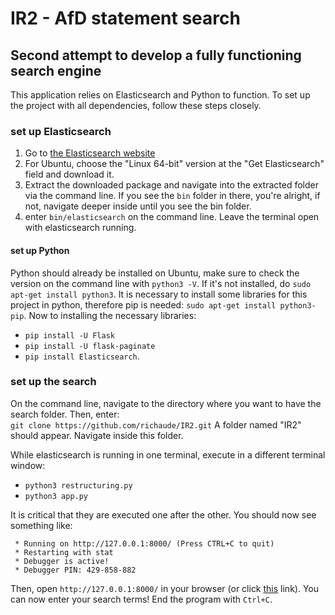 # IR2 - AfD statement search
## Second attempt to develop a fully functioning search engine
This application relies on Elasticsearch and Python to function. To set up the project with all dependencies, follow these steps closely.
### set up Elasticsearch
1. Go to [the Elasticsearch website](https://www.elastic.co/de/start)
2. For Ubuntu, choose the "Linux 64-bit" version at the "Get Elasticsearch" field and download it.
3. Extract the downloaded package and navigate into the extracted folder via the command line. If you see the `bin` folder in there, you're alright, if not, navigate deeper inside until you see the bin folder.
4. enter `bin/elasticsearch` on the command line. Leave the terminal open with elasticsearch running.

#### set up Python
Python should already be installed on Ubuntu, make sure to check the version on the command line with `python3 -V`. If it's not installed, do `sudo apt-get install python3`.
It is necessary to install some libraries for this project in python, therefore pip is needed: `sudo apt-get install python3-pip`.
Now to installing the necessary libraries:
* `pip install -U Flask`
* `pip install -U flask-paginate`
* `pip install Elasticsearch`.

### set up the search

On the command line, navigate to the directory where you want to have the search folder. Then, enter:  
`git clone https://github.com/richaude/IR2.git`
A folder named "IR2" should appear. Navigate inside this folder.  

While elasticsearch is running in one terminal, execute in a different terminal window:
* `python3 restructuring.py`
* `python3 app.py` 

It is critical that they are executed one after the other. You should now see something like:
~~~~
 * Running on http://127.0.0.1:8000/ (Press CTRL+C to quit)
 * Restarting with stat
 * Debugger is active!
 * Debugger PIN: 429-858-882
~~~~

Then, open `http://127.0.0.1:8000/` in your browser (or click [this](http://127.0.0.1:8000/) link). You can now enter your search terms!
End the program with `Ctrl+C`.

